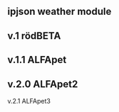 ipjson weather module
-------------------
v.1 rödBETA
-------------------
v.1.1 ALFApet
-------------------
v.2.0 ALFApet2
-------------------
v.2.1 ALFApet3
